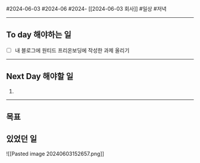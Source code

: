 #2024-06-03 #2024-06 #2024- [[2024-06-03 회사]]
#일상 #저녁 

---
## To day 해야하는 일
- [ ] 내 블로그에 원티드 프리온보딩에 작성한 과제 올리기

---
## Next Day 해야할 일
1. 

---

## 목표 


## 있었던 일

![[Pasted image 20240603152657.png]]